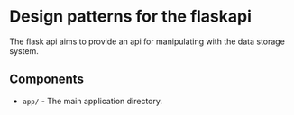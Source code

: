 # Design patterns for the flaskapi

The flask api aims to provide an api for manipulating with the data storage system.

## Components
- `app/` - The main application directory.